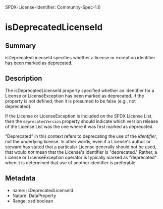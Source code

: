 SPDX-License-Identifier: Community-Spec-1.0

# isDeprecatedLicenseId

## Summary

isDeprecatedLicenseId specifies whether a license or exception identifier
has been marked as deprecated.

## Description

The isDeprecatedLicenseId property specified whether an identifier for a
License or LicenseException has been marked as deprecated. If the property
is not defined, then it is presumed to be false (e.g., not deprecated).

If the License or LicenseException is included on the SPDX License List, then
the `deprecatedVersion` property should indicate which version release of the
License List was the one where it was first marked as deprecated.

"Deprecated" in this context refers to deprecating the use of the
_identifier_, not the underlying license. In other words, even if a License's
author or steward has stated that a particular License generally should not be
used, that would _not_ mean that the License's identifier is "deprecated."
Rather, a License or LicenseException operator is typically marked as
"deprecated" when it is determined that use of another identifier is
preferable.

## Metadata

- name: isDeprecatedLicenseId
- Nature: DataProperty
- Range: xsd:boolean
